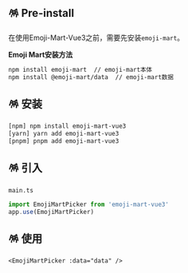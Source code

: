 ## 🪅 Pre-install

在使用Emoji-Mart-Vue3之前，需要先安装`emoji-mart`。

**Emoji Mart安装方法**

```bash
npm install emoji-mart  // emoji-mart本体
npm install @emoji-mart/data  // emoji-mart数据
```

## 🪅 安装

```bash
[npm] npm install emoji-mart-vue3
[yarn] yarn add emoji-mart-vue3
[pnpm] pnpm add emoji-mart-vue3
```

## 🪅 引入

`main.ts`

```typescript
import EmojiMartPicker from 'emoji-mart-vue3'
app.use(EmojiMartPicker)
```

## 🪅 使用

```vue
<EmojiMartPicker :data="data" />
```
